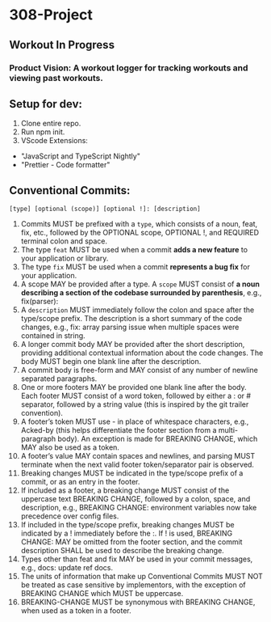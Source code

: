 # 308-Project

## Workout In Progress
### Product Vision: A workout logger for tracking workouts and viewing past workouts.

## Setup for dev:
1. Clone entire repo.
2. Run npm init.
3. VScode Extensions:
- "JavaScript and TypeScript Nightly"
- "Prettier - Code formatter"

## Conventional Commits:
```
[type] [optional (scope)] [optional !]: [description]
```
1. Commits MUST be prefixed with a ```type```, which consists of a noun, feat, fix, etc., followed by the OPTIONAL scope, OPTIONAL !, and REQUIRED terminal colon and space.
3. The type ```feat``` MUST be used when a commit **adds a new feature** to your application or library.
4. The type ```fix``` MUST be used when a commit **represents a bug fix** for your application.
5. A scope MAY be provided after a type. A ```scope``` MUST consist of **a noun describing a section of the codebase surrounded by parenthesis**, e.g., fix(parser):
6. A ```description``` MUST immediately follow the colon and space after the type/scope prefix. The description is a short summary of the code changes, e.g., fix: array parsing issue when multiple spaces were contained in string.
7. A longer commit body MAY be provided after the short description, providing additional contextual information about the code changes. The body MUST begin one blank line after the description.
8. A commit body is free-form and MAY consist of any number of newline separated paragraphs.
9. One or more footers MAY be provided one blank line after the body. Each footer MUST consist of a word token, followed by either a :<space> or <space># separator, followed by a string value (this is inspired by the git trailer convention).
10. A footer’s token MUST use - in place of whitespace characters, e.g., Acked-by (this helps differentiate the footer section from a multi-paragraph body). An exception is made for BREAKING CHANGE, which MAY also be used as a token.
11. A footer’s value MAY contain spaces and newlines, and parsing MUST terminate when the next valid footer token/separator pair is observed.
12. Breaking changes MUST be indicated in the type/scope prefix of a commit, or as an entry in the footer.
13. If included as a footer, a breaking change MUST consist of the uppercase text BREAKING CHANGE, followed by a colon, space, and description, e.g., BREAKING CHANGE: environment variables now take precedence over config files.
14. If included in the type/scope prefix, breaking changes MUST be indicated by a ! immediately before the :. If ! is used, BREAKING CHANGE: MAY be omitted from the footer section, and the commit description SHALL be used to describe the breaking change.
15. Types other than feat and fix MAY be used in your commit messages, e.g., docs: update ref docs.
16. The units of information that make up Conventional Commits MUST NOT be treated as case sensitive by implementors, with the exception of BREAKING CHANGE which MUST be uppercase.
17. BREAKING-CHANGE MUST be synonymous with BREAKING CHANGE, when used as a token in a footer.

